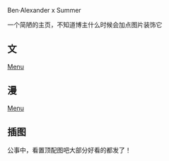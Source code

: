 Ben·Alexander x Summer

一个简陋的主页，不知道博主什么时候会加点图片装饰它


## 文
[Menu](https://summerxben.github.io/stories/)

## 漫
[Menu](https://summerxben.github.io/comics/)

## 插图
公事中，看置顶配图吧大部分好看的都发了！
